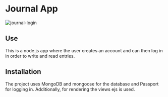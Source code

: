 # Journal App

![journal-login](https://user-images.githubusercontent.com/61108220/103240055-89519000-494f-11eb-9409-da3523aecee4.png)

## Use

This is a node.js app where the user creates an account and can then log in in order to write and read entries. 

## Installation

The project uses MongoDB and mongoose for the database and Passport for logging in. Additionally, for rendering the views ejs is used.
